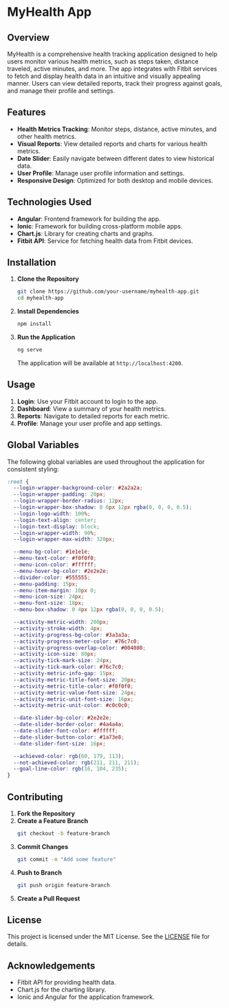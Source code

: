 # MyHealth App

## Overview

MyHealth is a comprehensive health tracking application designed to help users monitor various health metrics, such as steps taken, distance traveled, active minutes, and more. The app integrates with Fitbit services to fetch and display health data in an intuitive and visually appealing manner. Users can view detailed reports, track their progress against goals, and manage their profile and settings.

## Features

- **Health Metrics Tracking**: Monitor steps, distance, active minutes, and other health metrics.
- **Visual Reports**: View detailed reports and charts for various health metrics.
- **Date Slider**: Easily navigate between different dates to view historical data.
- **User Profile**: Manage user profile information and settings.
- **Responsive Design**: Optimized for both desktop and mobile devices.

## Technologies Used

- **Angular**: Frontend framework for building the app.
- **Ionic**: Framework for building cross-platform mobile apps.
- **Chart.js**: Library for creating charts and graphs.
- **Fitbit API**: Service for fetching health data from Fitbit devices.

## Installation

1. **Clone the Repository**
   ```bash
   git clone https://github.com/your-username/myhealth-app.git
   cd myhealth-app
   ```

2. **Install Dependencies**
   ```bash
   npm install
   ```

3. **Run the Application**
   ```bash
   ng serve
   ```

   The application will be available at `http://localhost:4200`.

## Usage

1. **Login**: Use your Fitbit account to login to the app.
2. **Dashboard**: View a summary of your health metrics.
3. **Reports**: Navigate to detailed reports for each metric.
4. **Profile**: Manage your user profile and app settings.

## Global Variables

The following global variables are used throughout the application for consistent styling:

```css
:root {
  --login-wrapper-background-color: #2a2a2a;
  --login-wrapper-padding: 20px;
  --login-wrapper-border-radius: 12px;
  --login-wrapper-box-shadow: 0 6px 12px rgba(0, 0, 0, 0.5);
  --login-logo-width: 100%;
  --login-text-align: center;
  --login-text-display: block;
  --login-wrapper-width: 90%;
  --login-wrapper-max-width: 320px;

  --menu-bg-color: #1e1e1e;
  --menu-text-color: #f0f0f0;
  --menu-icon-color: #ffffff;
  --menu-hover-bg-color: #2e2e2e;
  --divider-color: #555555;
  --menu-padding: 15px;
  --menu-item-margin: 10px 0;
  --menu-icon-size: 24px;
  --menu-font-size: 18px;
  --menu-box-shadow: 0 4px 12px rgba(0, 0, 0, 0.5);

  --activity-metric-width: 200px;
  --activity-stroke-width: 4px;
  --activity-progress-bg-color: #3a3a3a;
  --activity-progress-meter-color: #76c7c0;
  --activity-progress-overlap-color: #004080;
  --activity-icon-size: 80px;
  --activity-tick-mark-size: 24px;
  --activity-tick-mark-color: #76c7c0;
  --activity-metric-info-gap: 15px;
  --activity-metric-title-font-size: 20px;
  --activity-metric-title-color: #f0f0f0;
  --activity-metric-value-font-size: 24px;
  --activity-metric-unit-font-size: 16px;
  --activity-metric-unit-color: #c0c0c0;

  --date-slider-bg-color: #2e2e2e;
  --date-slider-border-color: #4a4a4a;
  --date-slider-font-color: #ffffff;
  --date-slider-button-color: #1a73e8;
  --date-slider-font-size: 16px;

  --achieved-color: rgb(60, 179, 113);
  --not-achieved-color: rgb(211, 211, 211);
  --goal-line-color: rgb(16, 104, 235);
}
```

## Contributing

1. **Fork the Repository**
2. **Create a Feature Branch**
   ```bash
   git checkout -b feature-branch
   ```
3. **Commit Changes**
   ```bash
   git commit -m "Add some feature"
   ```
4. **Push to Branch**
   ```bash
   git push origin feature-branch
   ```
5. **Create a Pull Request**

## License

This project is licensed under the MIT License. See the [LICENSE](LICENSE) file for details.

## Acknowledgements

- Fitbit API for providing health data.
- Chart.js for the charting library.
- Ionic and Angular for the application framework.
